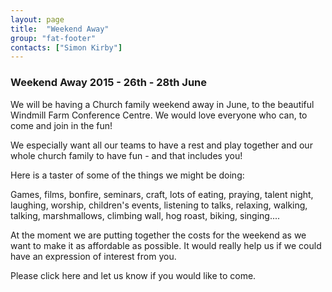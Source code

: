 ```yaml
---
layout: page
title:  "Weekend Away"
group: "fat-footer"
contacts: ["Simon Kirby"]
---
```


### Weekend Away 2015 - 26th - 28th June
We will be having a Church family weekend away in June, to the beautiful Windmill Farm Conference Centre. We would love everyone who can, to come and join in the fun! 

We especially want all our teams to have a rest and play together and our whole church family to have fun - and that includes you!

Here is a taster of some of the things we might be doing:

Games, films, bonfire, seminars, craft, lots of eating, praying, talent night, laughing, worship, children's events, listening to talks, relaxing, walking, talking, marshmallows, climbing wall, hog roast, biking, singing....

At the moment we are putting together the costs for the weekend as we want to make it as affordable as possible.  It would really help us if we could have an expression of interest from you.

Please click here and let us know if you would like to come.

